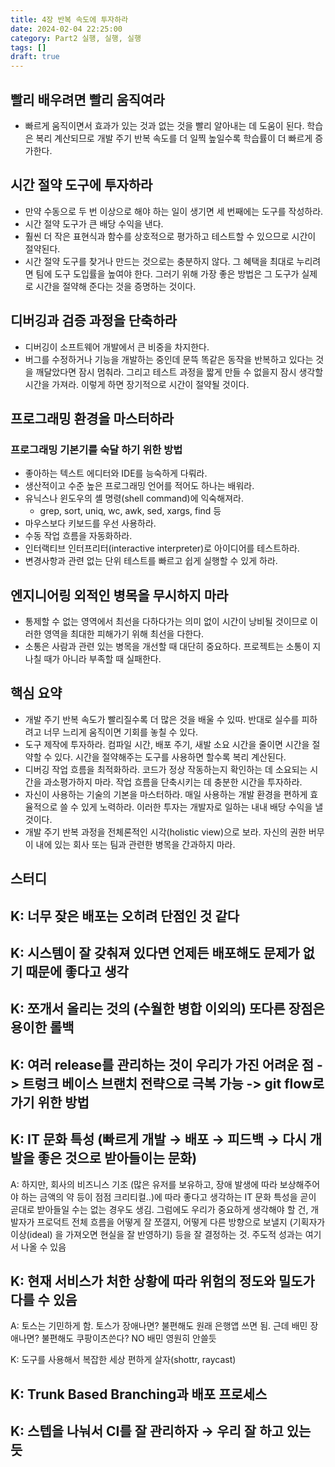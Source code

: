 ```yaml
---
title: 4장 반복 속도에 투자하라
date: 2024-02-04 22:25:00
category: Part2 실행, 실행, 실행
tags: []
draft: true
---
```


## 빨리 배우려면 빨리 움직여라

- 빠르게 움직이면서 효과가 있는 것과 없는 것을 빨리 알아내는 데 도움이 된다. 학습은 복리 계산되므로 개발 주기 반복 속도를 더 일찍 높일수록 학습률이 더 빠르게 증가한다.

## 시간 절약 도구에 투자하라

- 만약 수동으로 두 번 이상으로 해야 하는 일이 생기면 세 번째에는 도구를 작성하라.
- 시간 절약 도구가 큰 배당 수익을 낸다.
- 훨씬 더 작은 표현식과 함수를 상호적으로 평가하고 테스트할 수 있으므로 시간이 절약된다.
- 시간 절약 도구를 찾거나 만드는 것으로는 충분하지 않다. 그 혜택을 최대로 누리려면 팀에 도구 도입률을 높여야 한다. 그러기 위해 가장 좋은 방법은 그 도구가 실제로 시간을 절약해 준다는 것을 증명하는 것이다.

## 디버깅과 검증 과정을 단축하라

- 디버깅이 소프트웨어 개발에서 큰 비중을 차지한다.
- 버그를 수정하거나 기능을 개발하는 중인데 문뜩 똑같은 동작을 반복하고 있다는 것을 깨달았다면 잠시 멈춰라. 그리고 테스트 과정을 짧게 만들 수 없을지 잠시 생각할 시간을 가져라. 이렇게 하면 장기적으로 시간이 절약될 것이다.

## 프로그래밍 환경을 마스터하라

### 프로그래밍 기본기를 숙달 하기 위한 방법

- 좋아하는 텍스트 에디터와 IDE를 능숙하게 다뤄라.
- 생산적이고 수준 높은 프로그래밍 언어를 적어도 하나는 배워라.
- 유닉스나 윈도우의 셸 명령(shell command)에 익숙해져라.
  - grep, sort, uniq, wc, awk, sed, xargs, find 등
- 마우스보다 키보드를 우선 사용하라.
- 수동 작업 흐름을 자동화하라.
- 인터랙티브 인터프리터(interactive interpreter)로 아이디어를 테스트하라.
- 변경사항과 관련 없는 단위 테스트를 빠르고 쉽게 실행할 수 있게 하라.

## 엔지니어링 외적인 병목을 무시하지 마라

- 통제할 수 없는 영역에서 최선을 다하다가는 의미 없이 시간이 낭비될 것이므로 이러한 영역을 최대한 피해가기 위해 최선을 다한다.
- 소통은 사람과 관련 있는 병목을 개선할 때 대단히 중요하다. 프로젝트는 소통이 지나칠 때가 아니라 부족할 때 실패한다.

## 핵심 요약

- 개발 주기 반복 속도가 빨리질수록 더 많은 것을 배울 수 있따. 반대로 실수를 피하려고 너무 느리게 움직이면 기회를 놓칠 수 있다.
- 도구 제작에 투자하라. 컴파일 시간, 배포 주기, 새발 소요 시간을 줄이면 시간을 절약할 수 있다. 시간을 절약해주는 도구를 사용하면 할수록 복리 계산된다.
- 디버깅 작업 흐름을 최적화하라. 코드가 정상 작동하는지 확인하는 데 소요되는 시간을 과소평가하지 마라. 작업 흐름을 단축시키는 데 충분한 시간을 투자하라.
- 자신이 사용하는 기술의 기본을 마스터하라. 매일 사용하는 개발 환경을 편하게 효율적으로 쓸 수 있게 노력하라. 이러한 투자는 개발자로 일하는 내내 배당 수익을 낼 것이다.
- 개발 주기 반복 과정을 전체론적인 시각(holistic view)으로 보라. 자신의 권한 버무이 내에 있는 회사 또는 팀과 관련한 병목을 간과하지 마라.

## 스터디

## K: 너무 잦은 배포는 오히려 단점인 것 같다

## K: 시스템이 잘 갖춰져 있다면 언제든 배포해도 문제가 없기 때문에 좋다고 생각

## K: 쪼개서 올리는 것의 (수월한 병합 이외의) 또다른 장점은 용이한 롤백

## K: 여러 release를 관리하는 것이 우리가 가진 어려운 점 -> 트렁크 베이스 브랜치 전략으로 극복 가능 -> git flow로 가기 위한 방법

## K: IT 문화 특성 (빠르게 개발 → 배포 → 피드백 → 다시 개발을 좋은 것으로 받아들이는 문화)

A: 하지만, 회사의 비즈니스 기조 (많은 유저를 보유하고, 장애 발생에 따라 보상해주어야 하는 금액의 약 등이 점점 크리티컬..)에 따라 좋다고 생각하는 IT 문화 특성을 곧이 곧대로 받아들일 수는 없는 경우도 생김. 그럼에도 우리가 중요하게 생각해야 할 건, 개발자가 프로덕트 전체 흐름을 어떻게 잘 쪼갤지, 어떻게 다른 방향으로 보낼지 (기획자가 이상(ideal) 을 가져오면 현실을 잘 반영하기) 등을 잘 결정하는 것. 주도적 성과는 여기서 나올 수 있음

## K: 현재 서비스가 처한 상황에 따라 위험의 정도와 밀도가 다를 수 있음

A: 토스는 기민하게 함. 토스가 장애나면? 불편해도 원래 은행앱 쓰면 됨. 근데 배민 장애나면? 불편해도 쿠팡이츠쓴다? NO 배민 영원히 안쓸듯

K: 도구를 사용해서 복잡한 세상 편하게 살자(shottr, raycast)

## K: Trunk Based Branching과 배포 프로세스

## K: 스텝을 나눠서 CI를 잘 관리하자 → 우리 잘 하고 있는 듯
